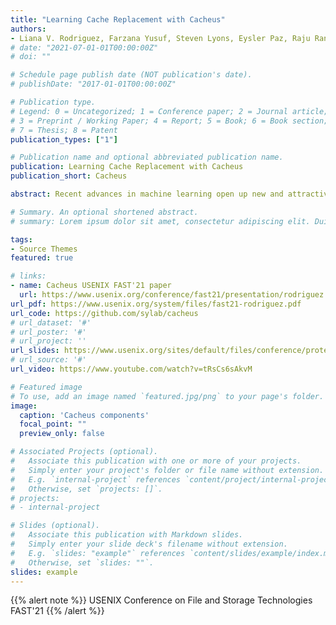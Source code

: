 ```yaml
---
title: "Learning Cache Replacement with Cacheus"
authors:
- Liana V. Rodriguez, Farzana Yusuf, Steven Lyons, Eysler Paz, Raju Rangaswami, Jason Liu, Ming Zhao and Giri Narasimhan
# date: "2021-07-01-01T00:00:00Z"
# doi: ""

# Schedule page publish date (NOT publication's date).
# publishDate: "2017-01-01T00:00:00Z"

# Publication type.
# Legend: 0 = Uncategorized; 1 = Conference paper; 2 = Journal article;
# 3 = Preprint / Working Paper; 4 = Report; 5 = Book; 6 = Book section;
# 7 = Thesis; 8 = Patent
publication_types: ["1"]

# Publication name and optional abbreviated publication name.
publication: Learning Cache Replacement with Cacheus
publication_short: Cacheus

abstract: Recent advances in machine learning open up new and attractive approaches for solving classic problems in computing systems. For storage systems, cache replacement is one such problem because of its enormous impact on performance. We classify workloads as a composition of four workload primitive types—LFU-friendly, LRU-friendly, scan, and churn. We then design and evaluate CACHEUS, a new class of fully adaptive, machine-learned caching algorithms that utilize a combination of experts designed to address these workload primitive types. The experts used by CACHEUS include the state-of-the-art ARC, LIRS and LFU, and two new ones – SR-LRU, a scan-resistant version of LRU, and CR-LFU, a churn-resistant version of LFU. We evaluate CACHEUS using 17;766 simulation experiments on a collection of 329 workloads run against 6 different cache configurations. Paired t-test analysis demonstrates that CACHEUS using the newly proposed lightweight experts, SR-LRU and CR-LFU, is the most consistently performing caching algorithm across a range of workloads and cache sizes. Furthermore, CACHEUS enables augmenting state-of-the-art algorithms (e.g., LIRS, ARC) by combining it with a complementary cache replacement algorithm (e.g., LFU) to better handle a wider variety of workload primitive types.

# Summary. An optional shortened abstract.
# summary: Lorem ipsum dolor sit amet, consectetur adipiscing elit. Duis posuere tellus ac convallis placerat. Proin tincidunt magna sed ex sollicitudin condimentum.

tags:
- Source Themes
featured: true

# links:
- name: Cacheus USENIX FAST'21 paper
  url: https://www.usenix.org/conference/fast21/presentation/rodriguez
url_pdf: https://www.usenix.org/system/files/fast21-rodriguez.pdf
url_code: https://github.com/sylab/cacheus
# url_dataset: '#'
# url_poster: '#'
# url_project: ''
url_slides: https://www.usenix.org/sites/default/files/conference/protected-files/fast21_slides_yusuf.pdf
# url_source: '#'
url_video: https://www.youtube.com/watch?v=tRsCs6sAkvM

# Featured image
# To use, add an image named `featured.jpg/png` to your page's folder. 
image:
  caption: 'Cacheus components'
  focal_point: ""
  preview_only: false

# Associated Projects (optional).
#   Associate this publication with one or more of your projects.
#   Simply enter your project's folder or file name without extension.
#   E.g. `internal-project` references `content/project/internal-project/index.md`.
#   Otherwise, set `projects: []`.
# projects:
# - internal-project

# Slides (optional).
#   Associate this publication with Markdown slides.
#   Simply enter your slide deck's filename without extension.
#   E.g. `slides: "example"` references `content/slides/example/index.md`.
#   Otherwise, set `slides: ""`.
slides: example
---
```


{{% alert note %}}
USENIX Conference on File and Storage Technologies FAST'21
{{% /alert %}}

